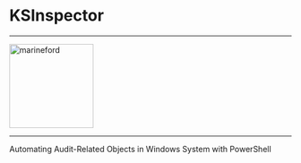 # KSInspector

---

<img width="150" height="150" alt="marineford" src="[https://github.com/samphoerna/Whos-who/assets/139729508/9998ec6b-7de8-4249-a868-d105ae174d01](https://static.wikia.nocookie.net/onepiece/images/7/71/Gura_Gura_Island_Quake.png/revision/latest?cb=20150709004638)https://static.wikia.nocookie.net/onepiece/images/7/71/Gura_Gura_Island_Quake.png/revision/latest?cb=20150709004638">

---

Automating Audit-Related Objects in Windows System with PowerShell

